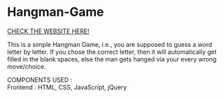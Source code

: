 # Hangman-Game

[CHECK THE WEBSITE HERE!](https://janviaroraa.github.io/Hangman-Game/)

This is a simple Hangman Game, i.e., you are supposed to guess a word letter by letter. If you chose the correct letter, then it will automatically get filled in the blank spaces, else the man gets hanged via your every wrong move/choice.

COMPONENTS USED :<br/>
Frontend : HTML, CSS, JavaScript, jQuery
